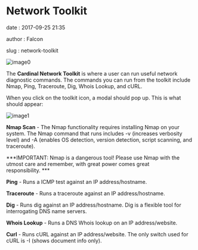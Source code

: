 Network Toolkit
===============

date
:   2017-09-25 21:35

author
:   Falcon

slug
:   network-toolkit

![image0](http://cardinal.mcclunetechnologies.net/wp-content/uploads/2017/09/img_59c9aefe60e3c.png)

The **Cardinal Network Toolkit** is where a user can run useful network
diagnostic commands. The commands you can run from the toolkit include
Nmap, Ping, Traceroute, Dig, Whois Lookup, and cURL.

When you click on the toolkit icon, a modal should pop up. This is what
should appear:

![image1](http://cardinal.mcclunetechnologies.net/wp-content/uploads/2017/09/img_59c9af731931f.png)

**Nmap Scan** - The Nmap functionality requires installing Nmap on your
system. The Nmap command that runs includes -v (increases verbosity
level) and -A (enables OS detection, version detection, script scanning,
and traceroute).

***IMPORTANT: Nmap is a dangerous tool! Please use Nmap with the utmost
care and remember, with great power comes great responsibility. ***

**Ping** - Runs a ICMP test against an IP address/hostname.

**Traceroute** - Runs a traceroute against an IP address/hostname.

**Dig** - Runs dig against an IP address/hostname. Dig is a flexible
tool for interrogating DNS name servers.

**Whois Lookup** - Runs a DNS Whois lookup on an IP address/website.

**Curl** - Runs cURL against an IP address/website. The only switch used
for cURL is -I (shows document info only).
